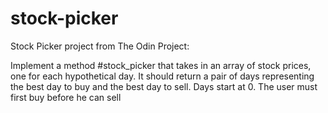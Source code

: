# stock-picker
Stock Picker project from The Odin Project:

Implement a method #stock_picker that takes in an array of stock prices, one for each hypothetical day. It should return a pair of days representing the best day to buy and the best day to sell. Days start at 0. The user must first buy before he can sell
